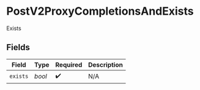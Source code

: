 # PostV2ProxyCompletionsAndExists

Exists


## Fields

| Field              | Type               | Required           | Description        |
| ------------------ | ------------------ | ------------------ | ------------------ |
| `exists`           | *bool*             | :heavy_check_mark: | N/A                |